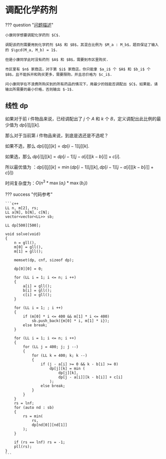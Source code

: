 # 调配化学药剂

??? question "[问题描述](https://atcoder.jp/contests/abc054/tasks/abc054_d)"

    小康同学想要调配化学药剂 $C$.

    调配该药剂需要用到化学药剂 $A$ 和 $B$，其混合比例为 $M_a : M_b$，题目保证了输入的 $\gcd(M_a, M_b) = 1$.

    但是小康同学此时没有药剂 $A$ 和 $B$，需要到市区里购买.

    市区里有 $n$ 家商店，对于第 $i$ 家商店，你只能拿 $a_i$ 个 $A$ 和 $b_i$ 个 $B$，且不能拆开和购买更多，需要限购，并且总价格为 $c_i$.

    问小康同学在不浪费所购买到的所有药品的情况下，用最少的钱能否调配出 $C$，如果能，请输出所需要的最小价格，否则输出 $-1$.

## 线性 dp

如果对于前 $i$ 件物品来说，已经调配出了 $j$ 个 $A$ 和 $k$ 个 $B$，定义调配出此比例的最少值为 $dp[i][j][k]$.

那么对于当前第 $i$ 件物品来说，到底是选还是不选呢？

如果不选，那么 $dp[i][j][k] = dp[i - 1][j][k]$.

如果选，那么 $dp[i][j][k] = dp[i - 1][j - a[i]][k - b[i]] + c[i]$.

所以最优值为 ：$dp[i][j][k] = \min(dp[i - 1][j][k], dp[i - 1][j - a[i]][k - b[i]] + c[i])$

时间复杂度为：$O(n ^ 3 * \max(a_i) * \max(b_i))$

??? success "代码参考"

    ```c++
    LL n, m[2], rs;
    LL a[N], b[N], c[N];
    vector<vector<LL>> sb;

    LL dp[500][500];

    void solve(void)
    {
        n = gll(), 
        m[0] = gll(), 
        m[1] = gll();

        memset(dp, cnf, sizeof dp);

        dp[0][0] = 0;

        for (LL i = 1; i <= n; i ++)
        {
            a[i] = gll();
            b[i] = gll();
            c[i] = gll();
        }

        for (LL i = 1; ; i ++)
        {
            if (m[0] * i <= 400 && m[1] * i <= 400)
                sb.push_back({m[0] * i, m[1] * i});
            else break;
        }

        for (LL i = 1; i <= n; i ++)
        {
            for (LL j = 400; j; j --)
            {
                for (LL k = 400; k; k --)
                {
                    if (j - a[i] >= 0 && k - b[i] >= 0)
                        dp[j][k] = min (
                            dp[j][k],
                            dp[j - a[i]][k - b[i]] + c[i]
                        );
                    else break;
                }
            }
        }
        rs = lnf;
        for (auto nd : sb)
        {
            rs = min(
                rs,
                dp[nd[0]][nd[1]]    
            );
        }

        if (rs == lnf) rs = -1;
        pll(rs);
    }
    ```